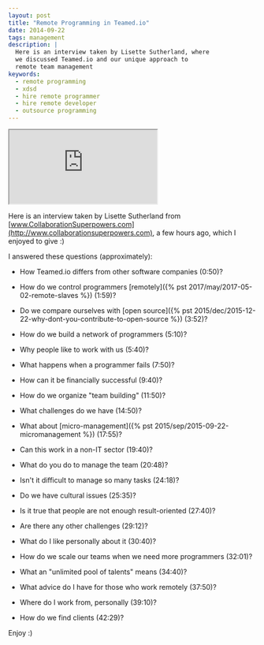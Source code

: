 ```yaml
---
layout: post
title: "Remote Programming in Teamed.io"
date: 2014-09-22
tags: management
description: |
  Here is an interview taken by Lisette Sutherland, where
  we discussed Teamed.io and our unique approach to
  remote team management
keywords:
  - remote programming
  - xdsd
  - hire remote programmer
  - hire remote developer
  - outsource programming
---
```


<iframe class='video' src='https://www.youtube.com/embed/TWBBZK_XRNU?controls=2' allowfullscreen='true'></iframe>

Here is an interview taken by Lisette Sutherland from
[www.CollaborationSuperpowers.com](http://www.collaborationsuperpowers.com),
a few hours ago,
which I enjoyed to give :)

<!--more-->

I answered these questions (approximately):

 * How Teamed.io differs from other software companies (0:50)?

 * How do we control programmers [remotely]({% pst 2017/may/2017-05-02-remote-slaves %}) (1:59)?

 * Do we compare ourselves with [open source]({% pst 2015/dec/2015-12-22-why-dont-you-contribute-to-open-source %}) (3:52)?

 * How do we build a network of programmers (5:10)?

 * Why people like to work with us (5:40)?

 * What happens when a programmer fails (7:50)?

 * How can it be financially successful (9:40)?

 * How do we organize "team building" (11:50)?

 * What challenges do we have (14:50)?

 * What about [micro-management]({% pst 2015/sep/2015-09-22-micromanagement %}) (17:55)?

 * Can this work in a non-IT sector (19:40)?

 * What do you do to manage the team (20:48)?

 * Isn't it difficult to manage so many tasks (24:18)?

 * Do we have cultural issues (25:35)?

 * Is it true that people are not enough result-oriented (27:40)?

 * Are there any other challenges (29:12)?

 * What do I like personally about it (30:40)?

 * How do we scale our teams when we need more programmers (32:01)?

 * What an "unlimited pool of talents" means (34:40)?

 * What advice do I have for those who work remotely (37:50)?

 * Where do I work from, personally (39:10)?

 * How do we find clients (42:29)?

Enjoy :)
